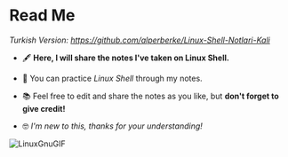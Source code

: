 # Read Me

*Turkish Version: https://github.com/alperberke/Linux-Shell-Notlari-Kali*

- 🖋️ **Here, I will share the notes I've taken on Linux Shell.**

- 📖 You can practice _Linux Shell_ through my notes.

- 📚 Feel free to edit and share the notes as you like, but **don't forget to give credit!**

- 🤓 _I'm new to this, thanks for your understanding!_

![LinuxGnuGIF](https://github.com/alperberke/Linux-Shell-Notlar-Kali-/assets/158094774/791f0d3d-ff44-444a-b4a5-830788dda2ec)

